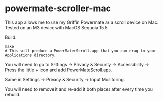 # powermate-scroller-mac

This app allows me to use my Griffin Powermate as a scroll device on Mac. Tested on an M3 device with MacOS Sequoia 15.5.

Build:
```
make
# This will produce a PowerMaterScroll.app that you can drag to your Applications directory.
```

You will need to go to Settings -> Privacy & Security -> Accessibility -> Press the little + icon and add PowerMateScroll.app.

Same in Settings -> Privacy & Security -> Input Monitoring.

You will need to remove it and re-add it both places after every time you rebuild.
